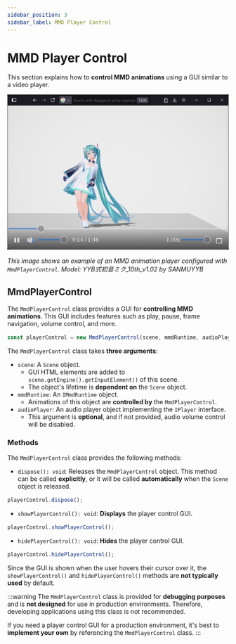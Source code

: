 ```yaml
---
sidebar_position: 3
sidebar_label: MMD Player Control
---
```


# MMD Player Control

This section explains how to **control MMD animations** using a GUI similar to a video player.

![playercontrol](playercontrol.png)

*This image shows an example of an MMD animation player configured with `MmdPlayerControl`. Model: YYB式初音ミク_10th_v1.02 by SANMUYYB*

## MmdPlayerControl

The `MmdPlayerControl` class provides a GUI for **controlling MMD animations**. This GUI includes features such as play, pause, frame navigation, volume control, and more.

```typescript
const playerControl = new MmdPlayerControl(scene, mmdRuntime, audioPlayer);
```

The `MmdPlayerControl` class takes **three arguments**:
- `scene`: A `Scene` object.
  - GUI HTML elements are added to `scene.getEngine().getInputElement()` of this scene.
  - The object's lifetime is **dependent on** the `Scene` object.
- `mmdRuntime`: An `IMmdRuntime` object.
  - Animations of this object are **controlled by** the `MmdPlayerControl`.
- `audioPlayer`: An audio player object implementing the `IPlayer` interface.
  - This argument is **optional**, and if not provided, audio volume control will be disabled.

### Methods

The `MmdPlayerControl` class provides the following methods:

- `dispose(): void`: Releases the `MmdPlayerControl` object. This method can be called **explicitly**, or it will be called **automatically** when the `Scene` object is released.

```typescript
playerControl.dispose();
```

- `showPlayerControl(): void`: **Displays** the player control GUI.

```typescript
playerControl.showPlayerControl();
```

- `hidePlayerControl(): void`: **Hides** the player control GUI.

```typescript
playerControl.hidePlayerControl();
```

Since the GUI is shown when the user hovers their cursor over it, the `showPlayerControl()` and `hidePlayerControl()` methods are **not typically used** by default.

:::warning
The `MmdPlayerControl` class is provided for **debugging purposes** and is **not designed** for use in production environments. Therefore, developing applications using this class is not recommended.

If you need a player control GUI for a production environment, it's best to **implement your own** by referencing the `MmdPlayerControl` class.
:::
